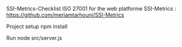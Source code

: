 SSI-Metrics-Checklist ISO 27001 for the web platforme SSI-Metrics : https://github.com/meriamtarhouni/SSI-Metrics

Project setup
npm install


Run
node src/server.js
